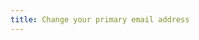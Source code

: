 ```yaml
---
title: Change your primary email address
---
```


<ApiLifecycle access="ie" /><br>

<StackSnippet snippet="allcontent" />
